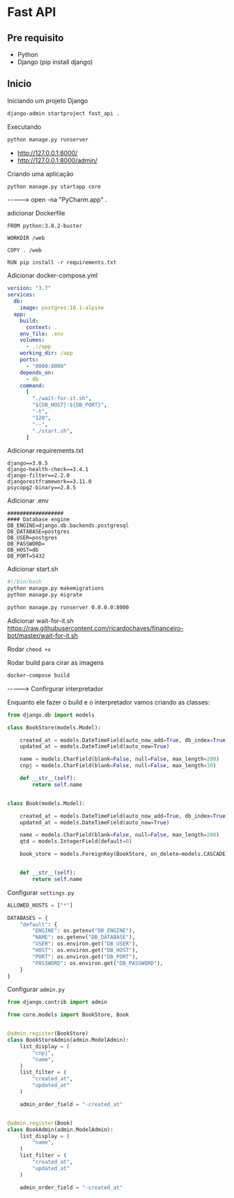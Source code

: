 # Fast API

## Pre requisito 

- Python
- Django (pip install django)

## Inicio

Iniciando um projeto Django

```bash
django-admin startproject fast_api .
```

Executando

```bash
python manage.py runserver 
```

- http://127.0.0.1:8000/
- http://127.0.0.1:8000/admin/

Criando uma aplicação

```bash
python manage.py startapp core
```

-----> open -na "PyCharm.app" .

adicionar Dockerfile

```
FROM python:3.8.2-buster

WORKDIR /web

COPY . /web

RUN pip install -r requirements.txt

```

Adicionar docker-compose.yml

```yml 
version: "3.7"
services:
  db:
    image: postgres:10.1-alpine
  app:
    build:
      context: .
    env_file: .env
    volumes:
      - .:/app
    working_dir: /app
    ports:
      - "8000:8000"
    depends_on:
      - db
    command:
      [
        "./wait-for-it.sh",
        "${DB_HOST}:${DB_PORT}",
        "-t",
        "120",
        "--",
        "./start.sh",
      ]
```

Adicionar requirements.txt

```
django==3.0.5
django-health-check==3.4.1
django-filter==2.2.0
djangorestframework==3.11.0
psycopg2-binary==2.8.5

```

Adicionar .env

```
##################
#### Database engine
DB_ENGINE=django.db.backends.postgresql
DB_DATABASE=postgres
DB_USER=postgres
DB_PASSWORD=
DB_HOST=db
DB_PORT=5432
```

Adicionar start.sh

```bash 
#!/bin/bash
python manage.py makemigrations
python manage.py migrate

python manage.py runserver 0.0.0.0:8000
```

Adicionar wait-for-it.sh
https://raw.githubusercontent.com/ricardochaves/financeiro-bot/master/wait-for-it.sh

Rodar `chmod +x`


Rodar build para cirar as imagens

```bash
docker-compose build 
```

-----> Confirgurar interpretador

Enquanto ele fazer o build e o interpretador vamos criando as classes:

```python 
from django.db import models

class BookStore(models.Model):

    created_at = models.DateTimeField(auto_now_add=True, db_index=True)
    updated_at = models.DateTimeField(auto_now=True)

    name = models.CharField(blank=False, null=False, max_length=200)
    cnpj = models.CharField(blank=False, null=False, max_length=30)

    def __str__(self):
        return self.name


class Book(models.Model):

    created_at = models.DateTimeField(auto_now_add=True, db_index=True)
    updated_at = models.DateTimeField(auto_now=True)

    name = models.CharField(blank=False, null=False, max_length=200)
    qtd = models.IntegerField(default=0)

    book_store = models.ForeignKey(BookStore, on_delete=models.CASCADE)


    def __str__(self):
        return self.name
```

Configurar `settings.py`

```python 
ALLOWED_HOSTS = ["*"]

DATABASES = {
    "default": {
        "ENGINE": os.getenv("DB_ENGINE"),
        "NAME": os.getenv("DB_DATABASE"),
        "USER": os.environ.get("DB_USER"),
        "HOST": os.environ.get("DB_HOST"),
        "PORT": os.environ.get("DB_PORT"),
        "PASSWORD": os.environ.get("DB_PASSWORD"),
    }
}

```

Configurar `admin.py`

```python 
from django.contrib import admin

from core.models import BookStore, Book


@admin.register(BookStore)
class BookStoreAdmin(admin.ModelAdmin):
    list_display = (
        "cnpj",
        "name",
    )
    list_filter = (
        "created_at",
        "updated_at"
    )

    admin_order_field = "-created_at"


@admin.register(Book)
class BookAdmin(admin.ModelAdmin):
    list_display = (
        "name",
    )
    list_filter = (
        "created_at",
        "updated_at"
    )

    admin_order_field = "-created_at"

```
